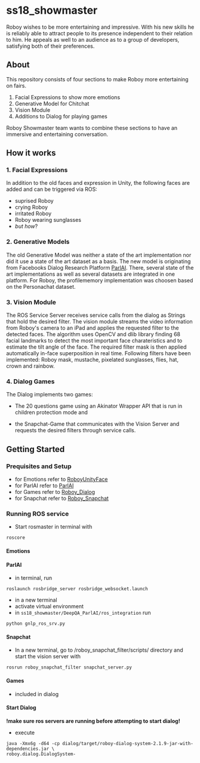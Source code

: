 # ss18_showmaster
Roboy wishes to be more entertaining and impressive. With his new skills he is reliably able to attract people to its presence independent to their relation to him. He appeals as well to an audience as to a group of developers, satisfying both of their preferences.


## About
This repository consists of four sections to make Roboy more entertaining on fairs.
1. Facial Expressions to show more emotions
2. Generative Model for Chitchat
3. Vision Module
4. Additions to Dialog for playing games

Roboy Showmaster team wants to combine these sections to have an immersive and entertaining conversation.


## How it works


### 1. Facial Expressions
In addition to the old faces and expression in Unity, the following faces are added and can be triggered via ROS:
 - suprised Roboy
 - crying Roboy
 - irritated Roboy
 - Roboy wearing sunglasses
 - *but how*?

### 2. Generative Models
The old Generative Model was neither a state of the art implementation nor did it use a state of the art dataset as a basis. The new model is originating from Facebooks Dialog Research Platform [ParlAI](https://github.com/facebookresearch/ParlAI/). There, several state of the art implementations as well as several datasets are integrated in one platform. For Roboy, the profilememory implementation was choosen based on the Personachat dataset. 

### 3. Vision Module
The ROS Service Server receives service calls from the dialog as Strings that hold the desired filter. The vision module streams the video information from Roboy's camera to an iPad and applies the requested filter to the detected faces. The algorithm uses OpenCV and dlib library finding 68 facial landmarks to detect the most important face charateristics and to estimate the tilt angle of the face. The required filter mask is then applied automatically in-face superposition in real time. Following filters have been implemented: Roboy mask, mustache, pixelated sunglasses, flies, hat, crown and rainbow.

### 4. Dialog Games
The Dialog implements two games: 

- The 20 questions game using an Akinator Wrapper API that is run in children protection mode and 

- the Snapchat-Game that communicates with the Vision Server and requests the desired filters through service calls.


## Getting Started

### Prequisites and Setup
- for Emotions refer to [RoboyUnityFace](https://github.com/Roboy/RoboyUnityFace)
- for ParlAI refer to [ParlAI](https://github.com/Roboy/ParlAI/)
- for Games refer to [Roboy_Dialog](https://github.com/Roboy/roboy_dialog)
- for Snapchat refer to [Roboy_Snapchat](https://github.com/Roboy/roboy_snapchat)

### Running ROS service
- Start rosmaster in terminal with 
```
roscore
```

#### Emotions


#### ParlAI
- in terminal, run 
```
roslaunch rosbridge_server rosbridge_websocket.launch
```
- in a new terminal
- activate virtual environment 
- in `ss18_showmaster/DeepQA_ParlAI/ros_integration` run 
```
python gnlp_ros_srv.py
```
#### Snapchat
- In a new terminal, go to /roboy_snapchat_filter/scripts/ directory and start the vision server with 
```
rosrun roboy_snapchat_filter snapchat_server.py
```
#### Games
- included in dialog

#### Start Dialog
**!make sure ros servers are running before attempting to start dialog!**
- execute
```
java -Xmx6g -d64 -cp dialog/target/roboy-dialog-system-2.1.9-jar-with-dependencies.jar \
roboy.dialog.DialogSystem- 
```


